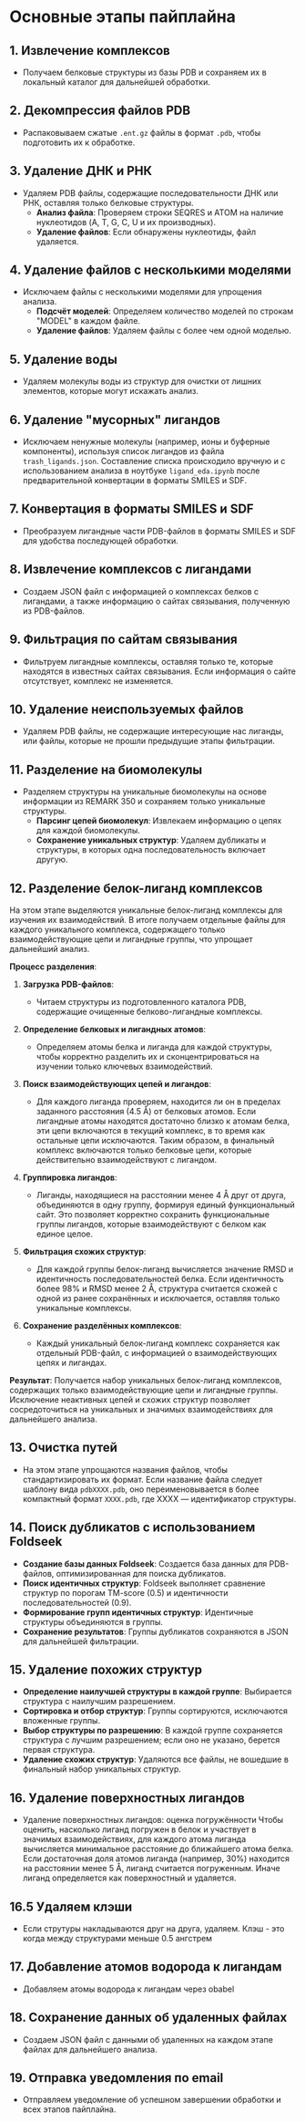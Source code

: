 # Основные этапы пайплайна

## 1. Извлечение комплексов
   - Получаем белковые структуры из базы PDB и сохраняем их в локальный каталог для дальнейшей обработки.

## 2. Декомпрессия файлов PDB
   - Распаковываем сжатые `.ent.gz` файлы в формат `.pdb`, чтобы подготовить их к обработке.

## 3. Удаление ДНК и РНК
   - Удаляем PDB файлы, содержащие последовательности ДНК или РНК, оставляя только белковые структуры.
      - **Анализ файла**: Проверяем строки SEQRES и ATOM на наличие нуклеотидов (A, T, G, C, U и их производных).
      - **Удаление файлов**: Если обнаружены нуклеотиды, файл удаляется.

## 4. Удаление файлов с несколькими моделями
   - Исключаем файлы с несколькими моделями для упрощения анализа.
      - **Подсчёт моделей**: Определяем количество моделей по строкам "MODEL" в каждом файле.
      - **Удаление файлов**: Удаляем файлы с более чем одной моделью.

## 5. Удаление воды
   - Удаляем молекулы воды из структур для очистки от лишних элементов, которые могут искажать анализ.

## 6. Удаление "мусорных" лигандов
   - Исключаем ненужные молекулы (например, ионы и буферные компоненты), используя список лигандов из файла `trash_ligands.json`. Составление списка происходило вручную и с использованием анализа в ноутбуке `ligand_eda.ipynb` после предварительной конвертации в форматы SMILES и SDF.

## 7. Конвертация в форматы SMILES и SDF
   - Преобразуем лигандные части PDB-файлов в форматы SMILES и SDF для удобства последующей обработки.

## 8. Извлечение комплексов с лигандами
   - Создаем JSON файл с информацией о комплексах белков с лигандами, а также информацию о сайтах связывания, полученную из PDB-файлов.

## 9. Фильтрация по сайтам связывания
   - Фильтруем лигандные комплексы, оставляя только те, которые находятся в известных сайтах связывания. Если информация о сайте отсутствует, комплекс не изменяется.

## 10. Удаление неиспользуемых файлов
   - Удаляем PDB файлы, не содержащие интересующие нас лиганды, или файлы, которые не прошли предыдущие этапы фильтрации.

## 11. Разделение на биомолекулы
   - Разделяем структуры на уникальные биомолекулы на основе информации из REMARK 350 и сохраняем только уникальные структуры.
      - **Парсинг цепей биомолекул**: Извлекаем информацию о цепях для каждой биомолекулы.
      - **Сохранение уникальных структур**: Удаляем дубликаты и структуры, в которых одна последовательность включает другую.

## 12. Разделение белок-лиганд комплексов

   На этом этапе выделяются уникальные белок-лиганд комплексы для изучения их взаимодействий. В итоге получаем отдельные файлы для каждого уникального комплекса, содержащего только взаимодействующие цепи и лигандные группы, что упрощает дальнейший анализ.

   **Процесс разделения**:

   1. **Загрузка PDB-файлов**:
      - Читаем структуры из подготовленного каталога PDB, содержащие очищенные белково-лигандные комплексы.

   2. **Определение белковых и лигандных атомов**:
      - Определяем атомы белка и лиганда для каждой структуры, чтобы корректно разделить их и сконцентрироваться на изучении только ключевых взаимодействий.

   3. **Поиск взаимодействующих цепей и лигандов**:
      - Для каждого лиганда проверяем, находится ли он в пределах заданного расстояния (4.5 Å) от белковых атомов. Если лигандные атомы находятся достаточно близко к атомам белка, эти цепи включаются в текущий комплекс, в то время как остальные цепи исключаются. Таким образом, в финальный комплекс включаются только белковые цепи, которые действительно взаимодействуют с лигандом.

   4. **Группировка лигандов**:
      - Лиганды, находящиеся на расстоянии менее 4 Å друг от друга, объединяются в одну группу, формируя единый функциональный сайт. Это позволяет корректно сохранить функциональные группы лигандов, которые взаимодействуют с белком как единое целое.

   5. **Фильтрация схожих структур**:
      - Для каждой группы белок-лиганд вычисляется значение RMSD и идентичность последовательностей белка. Если идентичность более 98% и RMSD менее 2 Å, структура считается схожей с одной из ранее сохранённых и исключается, оставляя только уникальные комплексы.

   6. **Сохранение разделённых комплексов**:
      - Каждый уникальный белок-лиганд комплекс сохраняется как отдельный PDB-файл, с информацией о взаимодействующих цепях и лигандах.

   **Результат**: Получается набор уникальных белок-лиганд комплексов, содержащих только взаимодействующие цепи и лигандные группы. Исключение неактивных цепей и схожих структур позволяет сосредоточиться на уникальных и значимых взаимодействиях для дальнейшего анализа.

## 13. Очистка путей
   - На этом этапе упрощаются названия файлов, чтобы стандартизировать их формат. Если название файла следует шаблону вида `pdbXXXX.pdb`, оно переименовывается в более компактный формат `XXXX.pdb`, где XXXX — идентификатор структуры.

## 14. Поиск дубликатов с использованием Foldseek
   - **Создание базы данных Foldseek**: Создается база данных для PDB-файлов, оптимизированная для поиска дубликатов.
   - **Поиск идентичных структур**: Foldseek выполняет сравнение структур по порогам TM-score (0.5) и идентичности последовательностей (0.9).
   - **Формирование групп идентичных структур**: Идентичные структуры объединяются в группы.
   - **Сохранение результатов**: Группы дубликатов сохраняются в JSON для дальнейшей фильтрации.

## 15. Удаление похожих структур
   - **Определение наилучшей структуры в каждой группе**: Выбирается структура с наилучшим разрешением.
   - **Сортировка и отбор структур**: Группы сортируются, исключаются вложенные группы.
   - **Выбор структуры по разрешению**: В каждой группе сохраняется структура с лучшим разрешением; если оно не указано, берется первая структура.
   - **Удаление схожих структур**: Удаляются все файлы, не вошедшие в финальный набор уникальных структур.

## 16. Удаление поверхностных лигандов
   - Удаление поверхностных лигандов: оценка погружённости
Чтобы оценить, насколько лиганд погружен в белок и участвует в значимых взаимодействиях, для каждого атома лиганда вычисляется минимальное расстояние до ближайшего атома белка. Если достаточная доля атомов лиганда (например, 30%) находится на расстоянии менее 5 Å, лиганд считается погруженным. Иначе лиганд определяется как поверхностный и удаляется.

## 16.5 Удаляем клэши
   - Если струтуры накладываются друг на друга, удаляем. Клэш - это когда между структурами меньше 0.5 ангстрем

## 17. Добавление атомов водорода к лигандам
   - Добавляем атомы водорода к лигандам через obabel

## 18. Сохранение данных об удаленных файлах
   - Создаем JSON файл с данными об удаленных на каждом этапе файлах для дальнейшего анализа.

## 19. Отправка уведомления по email
   - Отправляем уведомление об успешном завершении обработки и всех этапов пайплайна.

